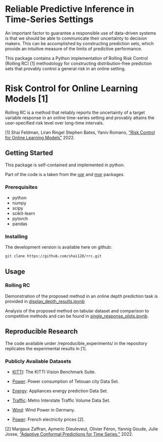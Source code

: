 # Reliable Predictive Inference in Time-Series Settings

An important factor to guarantee a responsible use of data-driven systems is that we should be able to communicate their uncertainty to decision makers. This can be accomplished by constructing prediction sets, which provide an intuitive measure of the limits of predictive performance.

This package contains a Python implementation of Rolling Risk Control (Rolling RC) [1] methodology for constructing distribution-free prediction sets that provably control a general risk in an online setting. 

# Risk Control for Online Learning Models [1]

Rolling RC is a method that reliably reports the uncertainty of a target variable response in an online time-series setting and provably attains the user-specified risk level over long-time intervals.

[1] Shai Feldman, Liran Ringel Stephen Bates, Yaniv Romano, [“Risk Control for Online Learning Models”](https://arxiv.org/abs/2205.09095) 2022.

## Getting Started

This package is self-contained and implemented in python.

Part of the code is a taken from the [oqr](https://github.com/Shai128/oqr) and [mqr](https://github.com/Shai128/mqr) packages. 


### Prerequisites

* python
* numpy
* scipy
* scikit-learn
* pytorch
* pandas

### Installing

The development version is available here on github:
```bash
git clone https://github.com/shai128/rrc.git
```

## Usage


### Rolling RC

Demonstration of the proposed method in an online depth prediction task is provided in [display_depth_results.ipynb](display_depth_results.ipynb)

Analysis of the proposed method on tabular dataset and comparison to competitive methods and can be found in [single_response_plots.ipynb](single_response_plots.ipynb).

## Reproducible Research

The code available under /reproducible_experiments/ in the repository replicates the experimental results in [1].

### Publicly Available Datasets

* [KITTI](https://www.cvlibs.net/datasets/kitti/): The KITTI Vision Benchmark Suite.

* [Power](https://archive.ics.uci.edu/ml/datasets/Power+consumption+of+Tetouan+city): Power consumption of Tetouan city Data Set.

* [Energy](https://archive.ics.uci.edu/ml/datasets/Appliances+energy+prediction): Appliances energy prediction Data Set.

* [Traffic](https://archive.ics.uci.edu/ml/datasets/Metro+Interstate+Traffic+Volume): Metro Interstate Traffic Volume Data Set.

* [Wind](https://www.kaggle.com/datasets/l3llff/wind-power): Wind Power in Germany.

* [Power](https://github.com/mzaffran/AdaptiveConformalPredictionsTimeSeries/blob/main/data_prices/Prices_2016_2019_extract.csv): French electricity prices [2].


[2] Margaux Zaffran, Aymeric Dieuleveut, Olivier Féron, Yannig Goude, Julie Josse, [“Adaptive Conformal Predictions for Time Series.”](https://arxiv.org/abs/2202.07282) 2022.
